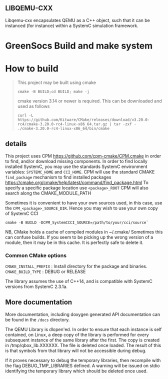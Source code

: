 

[//]: # (SECTION 0)
## LIBQEMU-CXX 

Libqemu-cxx encapsulates QEMU as a C++ object, such that it can be instanced (for instance) within a SystemC simulation framework.

[//]: # (SECTION 0 AUTOADDED)


[//]: # (SECTION 1)


[//]: # (SECTION 1 AUTOADDED)


# GreenSocs Build and make system

# How to build
> 
> This project may be built using cmake
> ```
> cmake -B BUILD;cd BUILD; make -j
> ```
> 
> cmake version 3.14 or newer is required. This can be downloaded and used as follows
> ```
> curl -L https://github.com/Kitware/CMake/releases/download/v3.20.0-rc4/cmake-3.20.0-rc4-linux-x86_64.tar.gz | tar -zxf -
> ./cmake-3.20.0-rc4-linux-x86_64/bin/cmake
> ```
> 
>

## details

This project uses CPM https://github.com/cpm-cmake/CPM.cmake in order to find, and/or download missing components. In order to find locally installed SystemC, you may use the standards SystemC environment variables: `SYSTEMC_HOME` and `CCI_HOME`.
CPM will use the standard CMAKE `find_package` mechanism to find installed packages https://cmake.org/cmake/help/latest/command/find_package.html
To specify a specific package location use `<package>_ROOT`
CPM will also search along the CMAKE_MODULE_PATH

Sometimes it is convenient to have your own sources used, in this case, use the `CPM_<package>_SOURCE_DIR`.
Hence you may wish to use your own copy of SystemC CCI 
```
cmake -B BUILD -DCPM_SystemCCCI_SOURCE=/path/to/your/cci/source`
```


NB, CMake holds a cache of compiled modules in ~/.cmake/ Sometimes this can confuse builds. If you seem to be picking up the wrong version of a module, then it may be in this cache. It is perfectly safe to delete it.

### Common CMake options
`CMAKE_INSTALL_PREFIX` : Install directory for the package and binaries.
`CMAKE_BUILD_TYPE`     : DEBUG or RELEASE


The library assumes the use of C++14, and is compatible with SystemC versions from SystemC 2.3.1a.


## More documentation

More documentation, including doxygen generated API documentation can be found in the `/docs` directory.



[//]: # (SECTION 100)

The QEMU Library is dlopen'ed. In order to ensure that each instance is self contained, on Linux, a deep copy of the library is performed for every subsequent instance of the same library after the first. The copy is created in /tmp/qbox_lib.XXXXXX. The file is deleted once loaded. The result of this is that symbols from that library will not be accessible during debug. 

If it proves necessary to debug the temporary libraries, then recompile with the flag DEBUG_TMP_LIBRARIES defined. A warning will be issued on stdio identifying the temporary library which should be deleted once used.

[//]: # (PROCESSED BY doc_merge.pl)
